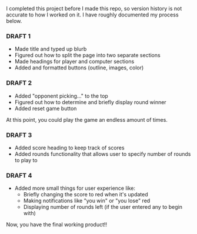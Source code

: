 I completed this project before I made this repo, so version history is not accurate to how I worked on it. I have roughly documented my process below.

### DRAFT 1
- Made title and typed up blurb
- Figured out how to split the page into two separate sections
- Made headings for player and computer sections
- Added and formatted buttons (outline, images, color)

### DRAFT 2
- Added "opponent picking..." to the top
- Figured out how to determine and briefly display round winner
- Added reset game button

At this point, you could play the game an endless amount of times.

### DRAFT 3
- Added score heading to keep track of scores
- Added rounds functionality that allows user to specify number of rounds to play to

### DRAFT 4
- Added more small things for user experience like:
  - Briefly changing the score to red when it's updated
  - Making notifications like "you win" or "you lose" red
  - Displaying number of rounds left (if the user entered any to begin with)

Now, you have the final working product!!

